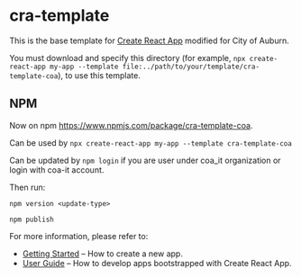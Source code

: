 # cra-template

This is the base template for [Create React App](https://github.com/facebook/create-react-app) modified for City of Auburn.

You must download and specify this directory (for example, `npx create-react-app my-app --template file:../path/to/your/template/cra-template-coa`), to use this template.

## NPM

Now on npm <https://www.npmjs.com/package/cra-template-coa>.

Can be used by `npx create-react-app my-app --template cra-template-coa`

Can be updated by `npm login` if you are user under coa_it organization or login with coa-it account.

Then run:

`npm version <update-type>`

`npm publish`

For more information, please refer to:

- [Getting Started](https://create-react-app.dev/docs/getting-started) – How to create a new app.
- [User Guide](https://create-react-app.dev) – How to develop apps bootstrapped with Create React App.
